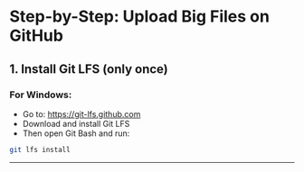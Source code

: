 # Step-by-Step: Upload Big Files on GitHub

## 1. Install Git LFS (only once)

### For Windows:
- Go to: https://git-lfs.github.com
- Download and install Git LFS
- Then open Git Bash and run:

```bash
git lfs install
```

---------------------------
